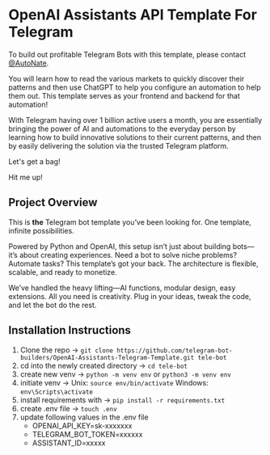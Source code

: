 # OpenAI Assistants API Template For Telegram

To build out profitable Telegram Bots with this template, please contact [@AutoNate](https://t.me/@AutoNate). 

You will learn how to read the various markets to quickly discover their patterns and then use ChatGPT to help you configure an automation to help them out. This template serves as your frontend and backend for that automation!

With Telegram having over 1 billion active users a month, you are essentially bringing the power of AI and automations to the everyday person by learning how to build innovative solutions to their current patterns, and then by easily delivering the solution via the trusted Telegram platform.

Let's get a bag!

Hit me up!

## Project Overview

This is **the** Telegram bot template you’ve been looking for. One template, infinite possibilities. 

Powered by Python and OpenAI, this setup isn’t just about building bots—it’s about creating experiences. Need a bot to solve niche problems? Automate tasks? This template’s got your back. The architecture is flexible, scalable, and ready to monetize.

We’ve handled the heavy lifting—AI functions, modular design, easy extensions. All you need is creativity. Plug in your ideas, tweak the code, and let the bot do the rest.

## Installation Instructions

1. Clone the repo -> `git clone https://github.com/telegram-bot-builders/OpenAI-Assistants-Telegram-Template.git tele-bot`
2. cd into the newly created directory -> `cd tele-bot`
3. create new venv -> `python -m venv env` or `python3 -m venv env`
4. initiate venv -> Unix: `source env/bin/activate` Windows: `env\Scripts\activate`
5. install requirements with -> `pip install -r requirements.txt`
6. create .env file -> `touch .env`
7. update following values in the .env file
   - OPENAI_API_KEY=sk-xxxxxxx
   - TELEGRAM_BOT_TOKEN=xxxxxx
   - ASSISTANT_ID=xxxxx 
